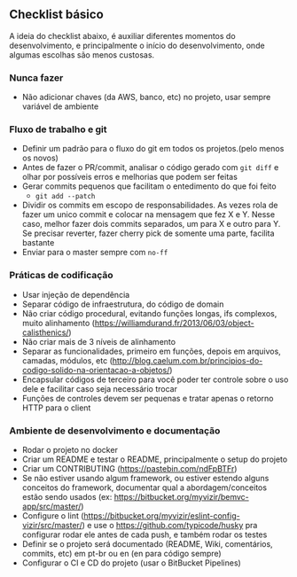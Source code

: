 ## Checklist básico

A ideia do checklist abaixo, é auxiliar diferentes momentos do desenvolvimento, e principalmente o início do desenvolvimento, onde algumas escolhas são menos custosas.


### Nunca fazer

* Não adicionar chaves (da AWS, banco, etc) no projeto, usar sempre variável de ambiente

### Fluxo de trabalho e git

* Definir um padrão para o fluxo do git em todos os projetos.(pelo menos os novos)
* Antes de fazer o PR/commit, analisar o código gerado com `git diff` e olhar por possíveis erros e melhorias que podem ser feitas
* Gerar commits pequenos que facilitam o entedimento do que foi feito
  * `git add --patch`
* Dividir os commits em escopo de responsabilidades. As vezes rola de fazer um unico commit e colocar na mensagem que fez X e Y. Nesse caso, melhor fazer dois commits separados, um para X e outro para Y. Se precisar reverter, fazer cherry pick de somente uma parte, facilita bastante
* Enviar para o master sempre com `no-ff`

### Práticas de codificação

* Usar injeção de dependência
* Separar código de infraestrutura, do código de domain
* Não criar código procedural, evitando funções longas, ifs complexos, muito alinhamento (https://williamdurand.fr/2013/06/03/object-calisthenics/)
* Não criar mais de 3 níveis de alinhamento
* Separar as funcionalidades, primeiro em funções, depois em arquivos, camadas, módulos, etc (http://blog.caelum.com.br/principios-do-codigo-solido-na-orientacao-a-objetos/)
* Encapsular códigos de terceiro para você poder ter controle sobre o uso dele e facilitar caso seja necessário trocar
* Funções de controles devem ser pequenas e tratar apenas o retorno HTTP para o client

### Ambiente de desenvolvimento e documentação

* Rodar o projeto no docker
* Criar um README e testar o README, principalmente o setup do projeto
* Criar um CONTRIBUTING (https://pastebin.com/ndFpBTFr)
* Se não estiver usando algum framework, ou estiver estendo alguns conceitos do framework, documentar qual a abordagem/conceitos estão sendo usados (ex: https://bitbucket.org/myvizir/bemvc-app/src/master/)
* Configure o lint (https://bitbucket.org/myvizir/eslint-config-vizir/src/master/) e use o https://github.com/typicode/husky pra configurar rodar ele antes de cada push, e também rodar os testes
* Definir se o projeto será documentado (README, Wiki, comentários, commits, etc) em pt-br ou en (en para código sempre)
* Configurar o CI e CD do projeto (usar o BitBucket Pipelines)
